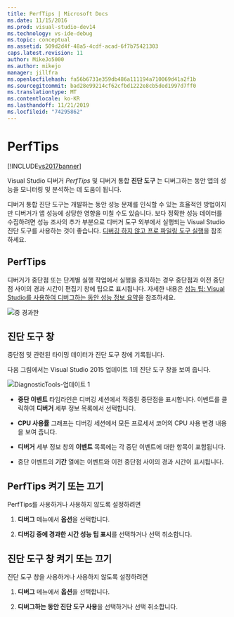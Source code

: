 ```yaml
---
title: PerfTips | Microsoft Docs
ms.date: 11/15/2016
ms.prod: visual-studio-dev14
ms.technology: vs-ide-debug
ms.topic: conceptual
ms.assetid: 509d2d4f-48a5-4cdf-acad-6f7b75421303
caps.latest.revision: 11
author: MikeJo5000
ms.author: mikejo
manager: jillfra
ms.openlocfilehash: fa56b6731e359db486a111194a710069d41a2f1b
ms.sourcegitcommit: bad28e99214cf62cfbd1222e8cb5ded1997d7ff0
ms.translationtype: MT
ms.contentlocale: ko-KR
ms.lasthandoff: 11/21/2019
ms.locfileid: "74295862"
---
```

# <a name="perftips"></a>PerfTips
[!INCLUDE[vs2017banner](../includes/vs2017banner.md)]

Visual Studio 디버거 *PerfTips* 및 디버거 통합 **진단 도구** 는 디버그하는 동안 앱의 성능을 모니터링 및 분석하는 데 도움이 됩니다.  
  
 디버거 통합 진단 도구는 개발하는 동안 성능 문제를 인식할 수 있는 효율적인 방법이지만 디버거가 앱 성능에 상당한 영향을 미칠 수도 있습니다. 보다 정확한 성능 데이터를 수집하려면 성능 조사의 추가 부분으로 디버거 도구 외부에서 실행되는 Visual Studio 진단 도구를 사용하는 것이 좋습니다. [디버깅 하지 않고 프로 파일링 도구 실행](https://msdn.microsoft.com/library/e97ce1a4-62d6-4b8e-a2f7-61576437ff01)을 참조 하세요.  
  
## <a name="perftips"></a>PerfTips  
 디버거가 중단점 또는 단계별 실행 작업에서 실행을 중지하는 경우 중단점과 이전 중단점 사이의 경과 시간이 편집기 창에 팁으로 표시됩니다. 자세한 내용은 [성능 팁: Visual Studio를 사용하여 디버그하는 동안 성능 정보 요약](https://devblogs.microsoft.com/devops/perftips-performance-information-at-a-glance-while-debugging-with-visual-studio/)을 참조하세요.  
  
 ![중 경과한](../profiling/media/dbgdiag-perf-perftip.png "DBGDIAG_PERF_PerfTip")  
  
## <a name="diagnostics-tools-window"></a>진단 도구 창  
 중단점 및 관련된 타이밍 데이터가 진단 도구 창에 기록됩니다.  
  
 다음 그림에서는 Visual Studio 2015 업데이트 1의 진단 도구 창을 보여 줍니다.  
  
 ![DiagnosticTools&#45;업데이트 1](../profiling/media/diagnostictools-update1.png "DiagnosticTools-Update1")  
  
- **중단 이벤트** 타임라인은 디버깅 세션에서 적중된 중단점을 표시합니다. 이벤트를 클릭하여 **디버거** 세부 정보 목록에서 선택합니다.  
  
- **CPU 사용률** 그래프는 디버깅 세션에서 모든 프로세서 코어의 CPU 사용 변경 내용을 보여 줍니다.  
  
- **디버거** 세부 정보 창의 **이벤트** 목록에는 각 중단 이벤트에 대한 항목이 포함됩니다.  
  
- 중단 이벤트의 **기간** 열에는 이벤트와 이전 중단점 사이의 경과 시간이 표시됩니다.  
  
## <a name="turn-perftips-on-or-off"></a>PerfTips 켜기 또는 끄기  
 PerfTips를 사용하거나 사용하지 않도록 설정하려면  
  
1. **디버그** 메뉴에서 **옵션**을 선택합니다.  
  
2. **디버깅 중에 경과한 시간 성능 팁 표시**를 선택하거나 선택 취소합니다.  
  
## <a name="turn-the-diagnostic-tools-window-on-or-off"></a>진단 도구 창 켜기 또는 끄기  
 진단 도구 창을 사용하거나 사용하지 않도록 설정하려면  
  
1. **디버그** 메뉴에서 **옵션**을 선택합니다.  
  
2. **디버그하는 동안 진단 도구 사용**을 선택하거나 선택 취소합니다.
